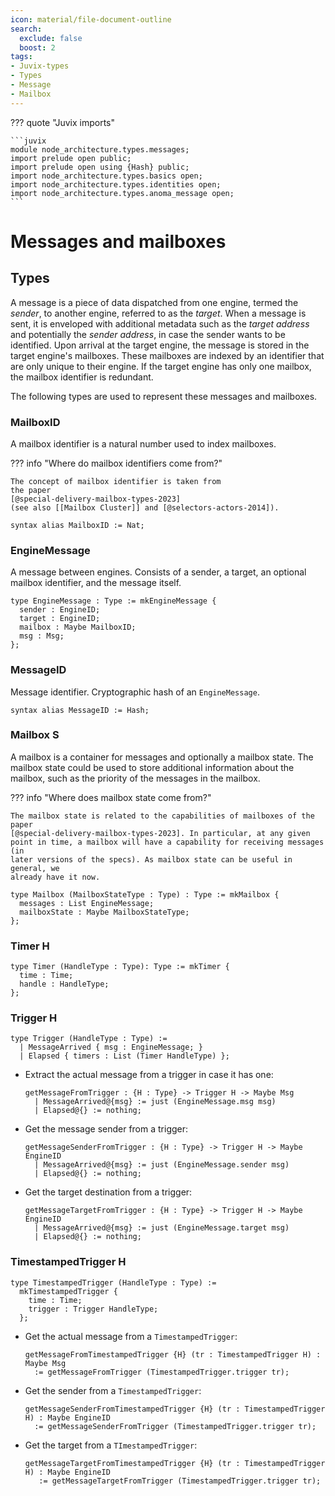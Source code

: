 ```yaml
---
icon: material/file-document-outline
search:
  exclude: false
  boost: 2
tags:
- Juvix-types
- Types
- Message
- Mailbox
---
```


??? quote "Juvix imports"

    ```juvix
    module node_architecture.types.messages;
    import prelude open public;
    import prelude open using {Hash} public;
    import node_architecture.types.basics open;
    import node_architecture.types.identities open;
    import node_architecture.types.anoma_message open;
    ```

# Messages and mailboxes

## Types

A message is a piece of data dispatched from one engine, termed the _sender_, to
another engine, referred to as the _target_. When a message is sent, it is
enveloped with additional metadata such as the _target address_ and potentially
the _sender address_, in case the sender wants to be identified. Upon arrival at
the target engine, the message is stored in the target engine's mailboxes. These
mailboxes are indexed by an identifier that are only unique to their engine. If
the target engine has only one mailbox, the mailbox identifier is redundant.

The following types are used to represent these messages and mailboxes.

### MailboxID

A mailbox identifier is a natural number used to index mailboxes.

??? info "Where do mailbox identifiers come from?"

    The concept of mailbox identifier is taken from
    the paper
    [@special-delivery-mailbox-types-2023]
    (see also [[Mailbox Cluster]] and [@selectors-actors-2014]).

```juvix
syntax alias MailboxID := Nat;
```

### EngineMessage

A message between engines. Consists of a sender, a target, an optional mailbox
identifier, and the message itself.

```juvix
type EngineMessage : Type := mkEngineMessage {
  sender : EngineID;
  target : EngineID;
  mailbox : Maybe MailboxID;
  msg : Msg;
};
```

### MessageID

Message identifier. Cryptographic hash of an `EngineMessage`.

```juvix
syntax alias MessageID := Hash;
```

### Mailbox S

A mailbox is a container for messages and optionally a mailbox state. The
mailbox state could be used to store additional information about the mailbox,
such as the priority of the messages in the mailbox.

??? info "Where does mailbox state come from?"

    The mailbox state is related to the capabilities of mailboxes of the paper
    [@special-delivery-mailbox-types-2023]. In particular, at any given
    point in time, a mailbox will have a capability for receiving messages (in
    later versions of the specs). As mailbox state can be useful in general, we
    already have it now.

```juvix
type Mailbox (MailboxStateType : Type) : Type := mkMailbox {
  messages : List EngineMessage;
  mailboxState : Maybe MailboxStateType;
};
```

### Timer H

```juvix
type Timer (HandleType : Type): Type := mkTimer {
  time : Time;
  handle : HandleType;
};
```

### Trigger H

```juvix
type Trigger (HandleType : Type) :=
  | MessageArrived { msg : EngineMessage; }
  | Elapsed { timers : List (Timer HandleType) };
```

- Extract the actual message from a trigger in case it has one:

    ```juvix
    getMessageFromTrigger : {H : Type} -> Trigger H -> Maybe Msg
      | MessageArrived@{msg} := just (EngineMessage.msg msg)
      | Elapsed@{} := nothing;
    ```

- Get the message sender from a trigger:

    ```juvix
    getMessageSenderFromTrigger : {H : Type} -> Trigger H -> Maybe EngineID
      | MessageArrived@{msg} := just (EngineMessage.sender msg)
      | Elapsed@{} := nothing;
    ```

- Get the target destination from a trigger:

    ```juvix
    getMessageTargetFromTrigger : {H : Type} -> Trigger H -> Maybe EngineID
      | MessageArrived@{msg} := just (EngineMessage.target msg)
      | Elapsed@{} := nothing;
    ```

### TimestampedTrigger H

```juvix
type TimestampedTrigger (HandleType : Type) :=
  mkTimestampedTrigger {
    time : Time;
    trigger : Trigger HandleType;
  };
```

- Get the actual message from a `TimestampedTrigger`:

    ```juvix
    getMessageFromTimestampedTrigger {H} (tr : TimestampedTrigger H) : Maybe Msg
      := getMessageFromTrigger (TimestampedTrigger.trigger tr);
    ```

- Get the sender from a `TimestampedTrigger`:

    ```juvix
    getMessageSenderFromTimestampedTrigger {H} (tr : TimestampedTrigger H) : Maybe EngineID
      := getMessageSenderFromTrigger (TimestampedTrigger.trigger tr);
    ```

- Get the target from a `TImestampedTrigger`:

    ```juvix
    getMessageTargetFromTimestampedTrigger {H} (tr : TimestampedTrigger H) : Maybe EngineID
       := getMessageTargetFromTrigger (TimestampedTrigger.trigger tr);
    ```
